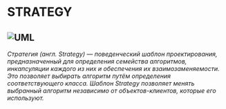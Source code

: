 STRATEGY
========================
![UML](https://upload.wikimedia.org/wikipedia/ru/4/4c/Strategy_pattern.PNG "Диоргамма")
---
*Стратегия (англ. Strategy) — поведенческий шаблон проектирования, предназначенный для определения семейства алгоритмов, 
инкапсуляции каждого из них и обеспечения их взаимозаменяемости. 
Это позволяет выбирать алгоритм путём определения соответствующего класса. 
Шаблон Strategy позволяет менять выбранный алгоритм независимо от объектов-клиентов, которые его используют.*


